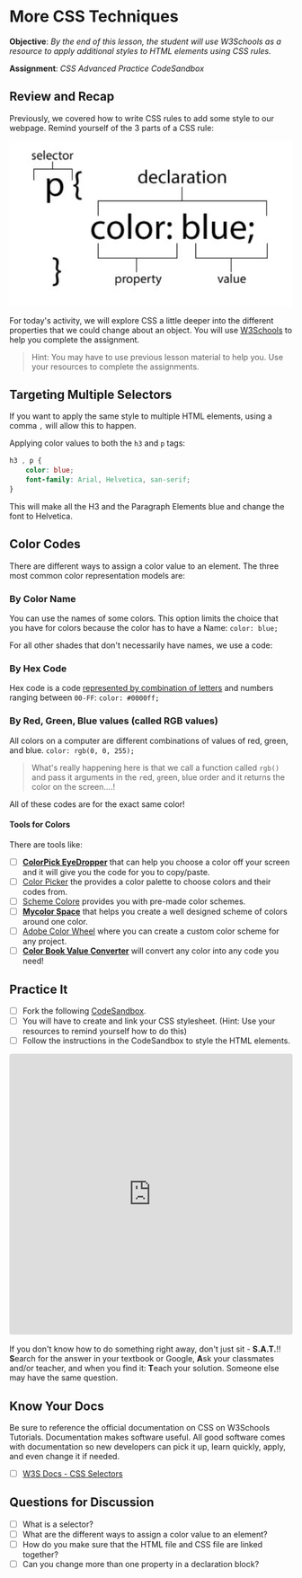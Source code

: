 # More CSS Techniques

**Objective**: *By the end of this lesson, the student will use W3Schools as a resource to apply additional styles to HTML elements using CSS rules.*

**Assignment**: *CSS Advanced Practice CodeSandbox*

## Review and Recap

Previously, we covered how to write CSS rules to add some style to our webpage. Remind yourself of the 3 parts of a CSS rule:

![css-rule-diagram-black-and-white](./../images/css-rule-diagram-black-and-white.png)

For today's activity, we will explore CSS a little deeper into the different properties that we could change about an object. You will use [W3Schools](https://www.w3schools.com/css/default.asp) to help you complete the assignment.

> Hint: You may have to use previous lesson material to help you. Use your resources to complete the assignments.

## Targeting Multiple Selectors

If you want to apply the same style to multiple HTML elements, using a comma `,` will allow this to happen.

Applying color values to both the `h3` and `p` tags:

```css
h3 , p {
    color: blue;
    font-family: Arial, Helvetica, san-serif;
}
```

This will make all the H3 and the Paragraph Elements blue and change the font to Helvetica.

## Color Codes

There are different ways to assign a color value to an element. The three most common color representation models are:

### By Color Name

You can use the names of some colors.
This option limits the choice that you have for colors because the color has to have a Name: `color: blue;`

For all other shades that don't necessarily have names, we use a code:

### By Hex Code

Hex code is a code [represented by combination of letters](https://www.mathsisfun.com/hexadecimal-decimal-colors.html#:~:text=So%20one%20hexadecimal%20digit%20can,256%20different%20levels%20of%20color.) and numbers ranging between `00-FF`: `color: #0000ff;`

### By Red, Green, Blue values (called RGB values)

All colors on a computer are different combinations of values of red, green, and blue.
`color: rgb(0, 0, 255);`

> What's really happening here is that we call a function called `rgb()` and pass it arguments in the `r`ed, `g`reen, `b`lue order and it returns the color on the screen....!

All of these codes are for the exact same color!

#### Tools for Colors

There are tools like:

- [ ] **[ColorPick EyeDropper](https://chrome.google.com/webstore/detail/colorpick-eyedropper/ohcpnigalekghcmgcdcenkpelffpdolg?hl=en)** that can help you choose a color off your screen and it will give you the code for you to copy/paste.
- [ ] [Color Picker](https://www.google.com/search?q=color+picker) the provides a color palette to choose colors and their codes from.
- [ ] [Scheme Colore](https://www.schemecolor.com/) provides you with pre-made color schemes.
- [ ] **[Mycolor Space](https://mycolor.space/)** that helps you create a well designed scheme of colors around one color.
- [ ] [Adobe Color Wheel](https://color.adobe.com/create/color-wheel) where you can create a custom color scheme for any project.
- [ ] **[Color Book Value Converter](https://www.colorbook.io/hexcolors/view/FF919C)** will convert any color into any code you need!

## Practice It

- [ ] Fork the following [CodeSandbox](https://codesandbox.io/s/css-advanced-practice-inw3y?fontsize=14&hidenavigation=1&theme=dark).
- [ ] You will have to create and link your CSS stylesheet. (Hint: Use your resources to remind yourself how to do this)
- [ ] Follow the instructions in the CodeSandbox to style the HTML elements.

<iframe src="https://codesandbox.io/embed/css-advanced-practice-inw3y?fontsize=14&hidenavigation=1&theme=dark"
     style="width:100%; height:500px; border:0; border-radius: 4px; overflow:hidden;"
     title="CSS Advanced Practice"
     allow="accelerometer; ambient-light-sensor; camera; encrypted-media; geolocation; gyroscope; hid; microphone; midi; payment; usb; vr; xr-spatial-tracking"
     sandbox="allow-forms allow-modals allow-popups allow-presentation allow-same-origin allow-scripts"
   ></iframe>

If you don't know how to do something right away, don't just sit - **S.A.T.**!! **S**earch for the answer in your textbook or Google, **A**sk your classmates and/or teacher, and when you find it: **T**each your solution. Someone else may have the same question.

## Know Your Docs

Be sure to reference the official documentation on CSS on W3Schools Tutorials. Documentation makes software useful. All good software comes with documentation so new developers can pick it up, learn quickly, apply, and even change it if needed.

- [ ] [W3S Docs - CSS Selectors](https://www.w3schools.com/css/css_selectors.asp)

## Questions for Discussion

- [ ] What is a selector?
- [ ] What are the different ways to assign a color value to an element?
- [ ] How do you make sure that the HTML file and CSS file are linked together?
- [ ] Can you change more than one property in a declaration block?
